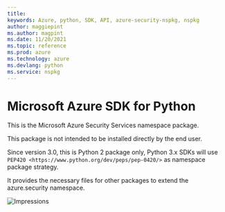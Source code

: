 ```yaml
---
title: 
keywords: Azure, python, SDK, API, azure-security-nspkg, nspkg
author: maggiepint
ms.author: magpint
ms.date: 11/20/2021
ms.topic: reference
ms.prod: azure
ms.technology: azure
ms.devlang: python
ms.service: nspkg
---
```


# Microsoft Azure SDK for Python

This is the Microsoft Azure Security Services namespace package.

This package is not intended to be installed directly by the end user.

Since version 3.0, this is Python 2 package only, Python 3.x SDKs will use `PEP420 <https://www.python.org/dev/peps/pep-0420/>` as namespace package strategy.

It provides the necessary files for other packages to extend the azure.security namespace.


![Impressions](https://azure-sdk-impressions.azurewebsites.net/api/impressions/azure-sdk-for-python%2Fsdk%2Fsecurity%2Fazure-security-nspkg%2FREADME.png)
